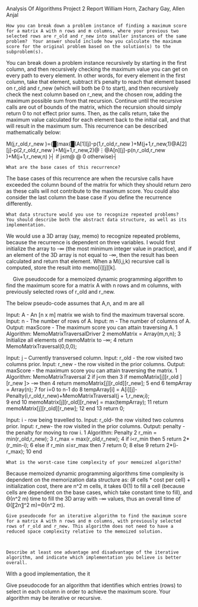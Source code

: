 Analysis Of Algorithms Project 2 Report
William Horn, Zachary Gay, Allen Anjal

	How you can break down a problem instance of finding a maximum score for a matrix A with n rows and m columns, where your previous two selected rows are r_old and r_new into smaller instances of the same problem?  Your answer should include how you calculate the maximum score for the original problem based on the solution(s) to the subproblem(s).

You can break down a problem instance recursively by starting in the first column, and then recursively checking the maximum value you can get on every path to every element. In other words, for every element in the first column, take that element, subtract it’s penalty to reach that element based on r_old and r_new (which will both be 0 to start), and then recursively check the next column based on r_new, and the chosen row, adding the maximum possible sum from that recursion. Continue until the recursive calls are out of bounds of the matrix, which the recursion should simply return 0 to not effect prior sums. Then, as the calls return, take the maximum value calculated for each element back to the initial call, and that will result in the maximum sum. This recurrence can be described mathematically below:

M(j,r_old,r_new )={█(max{█(A[1][j]-p(1,r_old,r_new )+M(j+1,r_new,1)@A[2][j]-p(2,r_old,r_new )+M(j+1,r_new,2)@⋮@A[n][j]-p(n,r_old,r_new )+M(j+1,r_new,n) )┤      if j≤m@ @                                                         0                                             otherwise)┤

	What are the base cases of this recurrence?

The base cases of this recurrence are when the recursive calls have exceeded the column bound of the matrix for which they should return zero as these calls will not contribute to the maximum score. You could also consider the last column the base case if you define the recurrence differently.

	What data structure would you use to recognize repeated problems?   You should describe both the abstract data structure, as well as its implementation.

We would use a 3D array (say, memo) to recognize repeated problems, because the recurrence is dependent on three variables. I would first initialize the array to -∞ (the most minimum integer value in practice), and if an element of the 3D array is not equal to -∞, then the result has been calculated and return that element. When a M(i,j,k) recursive call is computed, store the result into memo[i][j][k].

 
	Give pseudocode for a memoized dynamic programming algorithm to find the maximum score for a matrix A with n rows and m columns, with previously selected rows of r_old and r_new.

The below pseudo-code assumes that A,n, and m are all

Input: A - An [n x m] matrix we wish to find the maximum traversal score.
Input: n - The number of rows of A.
Input: m - The number of columns of A.
Output: maxScore - The maximum score you can attain traversing A.
1		Algorithm: MemoMatrixTraversalDriver
2		memoMatrix = Array(m,n,n);
3		Initialize all elements of memoMatrix to -∞;
4		return MemoMatrixTraversal(0,0,0);

Input: j – Currently transversed column.
Input: r_old - the row visited two columns prior.
Input: r_new - the row visited in the prior columns.
Output: maxScore - the maximum score you can attain traversing the matrix.
1		Algorithm: MemoMatrixTraversal
2		if j<m then
3			if memoMatrix[j][r_old ][r_new ]> -∞ then
4				return memoMatrix[j][r_old][r_new];
5			end
6			tempArray = Array(n);
7			for i=0 to n-1 do
8				tempArray[i] = A[i][j]-Penalty(i,r_old,r_new)+MemoMatrixTraversal(j + 1,r_new,i);		
9			end
10		memoMatrix[j][r_old][r_new] = max(tempArray);
11		return memoMatrix[j][r_old][r_new];
12	end
13	return 0;
 

Input: i - row being travelled to.
Input: r_old- the row visited two columns prior.
Input: r_new- the row visited in the prior columns.
Output: penalty - the penalty for moving to row i.
1		Algorithm: Penalty
2		r_min = min(r_old,r_new);
3		r_max = max(r_old,r_new);
4		if i<r_min  then
5			return 2*(r_min-i);
6		else if r_min  ≤i≤r_max  then
7			return 0;
8		else
9			return 2*(i-r_max);
10	end

	What is the worst-case time complexity of your memoized algorithm?

Because memoized dynamic programming algorithms time complexity is dependent on the memorization data structure as: (# cells * cost per cell) + initialization cost, there are n^2 m cells, it takes Θ(1) to fill a cell (because cells are dependent on the base cases, which take constant time to fill), and Θ(n^2 m) time to fill the 3D array with -∞ values, thus an overall time of Θ(〖2n〗^2 m)=Θ(n^2 m).

	Give pseudocode for an iterative algorithm to find the maximum score for a matrix A with n rows and m columns, with previously selected rows of r_old and r_new. This algorithm does not need to have a reduced space complexity relative to the memoized solution.



	Describe at least one advantage and disadvantage of the iterative algorithm, and indicate which implementation you believe is better overall.

With a good implementation, the it

Give pseudocode for an algorithm that identifies which entries (rows) to select in each column in order to achieve the maximum score. Your algorithm may be iterative or recursive.

